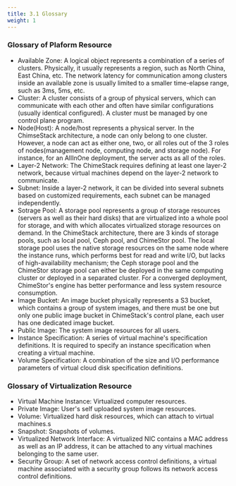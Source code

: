 ```yaml
---
title: 3.1 Glossary
weight: 1
---
```


### Glossary of Plaform Resource
 
- Available Zone: A logical object represents a combination of a series of clusters. Physically, it usually represents a region, such as North China, East China, etc. The network latency for communication among clusters inside an available zone is usually limited to a smaller time-elapse range, such as 3ms, 5ms, etc.
- Cluster: A cluster consists of a group of physical servers, which can communicate with each other and often have similar configurations (usually identical configured). A cluster must be managed by one control plane program. 
- Node(Host): A node/host represents a physical server. In the ChimseStack architecture, a node can only belong to one cluster. However, a node can act as either one, two, or all roles out of the 3 roles of nodes(management node, computing node, and storage node). For instance, for an AllInOne deployment, the server acts as all of the roles.   
- Layer-2 Network: The ChimeStack requires defining at least one layer-2 network, because virtual machines depend on the layer-2 network to communicate.
- Subnet: Inside a layer-2 network, it can be divided into several subnets based on customized requirements, each subnet can be managed independently.
- Sotrage Pool: A storage pool represents a group of storage resources (servers as well as their hard disks) that are virtualized into a whole pool for storage, and with which allocates virtualized storage resources on demand. In the ChimeStack architecture, there are 3 kinds of storage pools, such as local pool, Ceph pool, and ChimeStor pool. The local storage pool uses the native storage resources on the same node where the instance runs, which performs best for read and write I/O, but lacks of high-availability mechanism; the Ceph storage pool and the ChimeStor storage pool can either be deployed in the same computing cluster or deployed in a separated cluster. For a converged deployment, ChimeStor's engine has better performance and less system resource consumption.
- Image Bucket: An image bucket physically represents a S3 bucket, which contains a group of system images, and there must be one but only one public image bucket in ChimeStack's control plane, each user has one dedicated image bucket.
- Public Image: The system image resources for all users.
- Instance Specification: A series of virtual machine's specification definitions. It is required to specify an instance specification when creating a virtual machine.
- Volume Specification: A combination of the size and I/O performance parameters of virtual cloud disk specification definitions.

### Glossary of Virtualization Resource

- Virtual Machine Instance: Virtualized computer resources.
- Private Image: User's self uploaded system image resources. 
- Volume: Virtualized hard disk resources, which can attach to virtual machines.s 
- Snapshot: Snapshots of volumes.
- Virtualized Network Interface: A virtualized NIC contains a MAC address as well as an IP address, it can be attached to any virtual machines belonging to the same user.
- Security Group: A set of network access control definitions, a virtual machine associated with a security group follows its network access control definitions. 